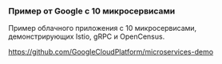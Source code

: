 ### Пример от Google с 10 микросервисами

Пример облачного приложения с 10 микросервисами, демонстрирующих Istio, gRPC и OpenCensus.

https://github.com/GoogleCloudPlatform/microservices-demo